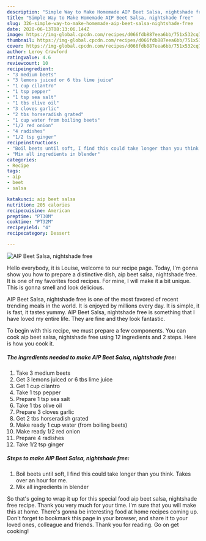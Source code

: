 ```yaml
---
description: "Simple Way to Make Homemade AIP Beet Salsa, nightshade free"
title: "Simple Way to Make Homemade AIP Beet Salsa, nightshade free"
slug: 326-simple-way-to-make-homemade-aip-beet-salsa-nightshade-free
date: 2020-06-13T08:13:06.144Z
image: https://img-global.cpcdn.com/recipes/d066fdb887eea6bb/751x532cq70/aip-beet-salsa-nightshade-free-recipe-main-photo.jpg
thumbnail: https://img-global.cpcdn.com/recipes/d066fdb887eea6bb/751x532cq70/aip-beet-salsa-nightshade-free-recipe-main-photo.jpg
cover: https://img-global.cpcdn.com/recipes/d066fdb887eea6bb/751x532cq70/aip-beet-salsa-nightshade-free-recipe-main-photo.jpg
author: Leroy Crawford
ratingvalue: 4.6
reviewcount: 10
recipeingredient:
- "3 medium beets"
- "3 lemons juiced or 6 tbs lime juice"
- "1 cup cilantro"
- "1 tsp pepper"
- "1 tsp sea salt"
- "1 tbs olive oil"
- "3 cloves garlic"
- "2 tbs horseradish grated"
- "1 cup water from boiling beets"
- "1/2 red onion"
- "4 radishes"
- "1/2 tsp ginger"
recipeinstructions:
- "Boil beets until soft, I find this could take longer than you think. Takes over an hour for me."
- "Mix all ingredients in blender"
categories:
- Recipe
tags:
- aip
- beet
- salsa

katakunci: aip beet salsa 
nutrition: 205 calories
recipecuisine: American
preptime: "PT30M"
cooktime: "PT32M"
recipeyield: "4"
recipecategory: Dessert

---
```



![AIP Beet Salsa, nightshade free](https://img-global.cpcdn.com/recipes/d066fdb887eea6bb/751x532cq70/aip-beet-salsa-nightshade-free-recipe-main-photo.jpg)

Hello everybody, it is Louise, welcome to our recipe page. Today, I'm gonna show you how to prepare a distinctive dish, aip beet salsa, nightshade free. It is one of my favorites food recipes. For mine, I will make it a bit unique. This is gonna smell and look delicious.

AIP Beet Salsa, nightshade free is one of the most favored of recent trending meals in the world. It is enjoyed by millions every day. It is simple, it is fast, it tastes yummy. AIP Beet Salsa, nightshade free is something that I have loved my entire life. They are fine and they look fantastic.




To begin with this recipe, we must prepare a few components. You can cook aip beet salsa, nightshade free using 12 ingredients and 2 steps. Here is how you cook it.

<!--inarticleads1-->

##### The ingredients needed to make AIP Beet Salsa, nightshade free:

1. Take 3 medium beets
1. Get 3 lemons juiced or 6 tbs lime juice
1. Get 1 cup cilantro
1. Take 1 tsp pepper
1. Prepare 1 tsp sea salt
1. Take 1 tbs olive oil
1. Prepare 3 cloves garlic
1. Get 2 tbs horseradish grated
1. Make ready 1 cup water (from boiling beets)
1. Make ready 1/2 red onion
1. Prepare 4 radishes
1. Take 1/2 tsp ginger




<!--inarticleads2-->

##### Steps to make AIP Beet Salsa, nightshade free:

1. Boil beets until soft, I find this could take longer than you think. Takes over an hour for me.
1. Mix all ingredients in blender




So that's going to wrap it up for this special food aip beet salsa, nightshade free recipe. Thank you very much for your time. I'm sure that you will make this at home. There's gonna be interesting food at home recipes coming up. Don't forget to bookmark this page in your browser, and share it to your loved ones, colleague and friends. Thank you for reading. Go on get cooking!

